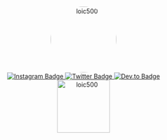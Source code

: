 <div id="header" align="center">
    <img src="https://media.giphy.com/media/tCnP4Xf98BWxZNdCmW/giphy.gif" alt="loic500" style="border-radius: 50%" width="150"/>
    <div id="badge">
        <a href="https://instagram.com/aloisleroy">
            <img src="https://img.shields.io/badge/Instagram-black?style=for-the-badge&logo=instagram&logoColor=white" alt="Instagram Badge">
        </a>
        <a href="https://twitter.com/loic500">
            <img src="https://img.shields.io/badge/Twitter-black?style=for-the-badge&logo=twitter&logoColor=white" alt="Twitter Badge">
        </a>
        <a href="https://dev.to/loic500">
            <img src="https://img.shields.io/badge/dev.to-black?style=for-the-badge&logo=dev.to&logoColor=white" alt="Dev.to Badge">
        </a>
    </div>
    <img src="https://komarev.com/ghpvc/?username=loic500&label=Profile%20views&color=000000&style=flat" alt="loic500" width="120"/> 
</div>
